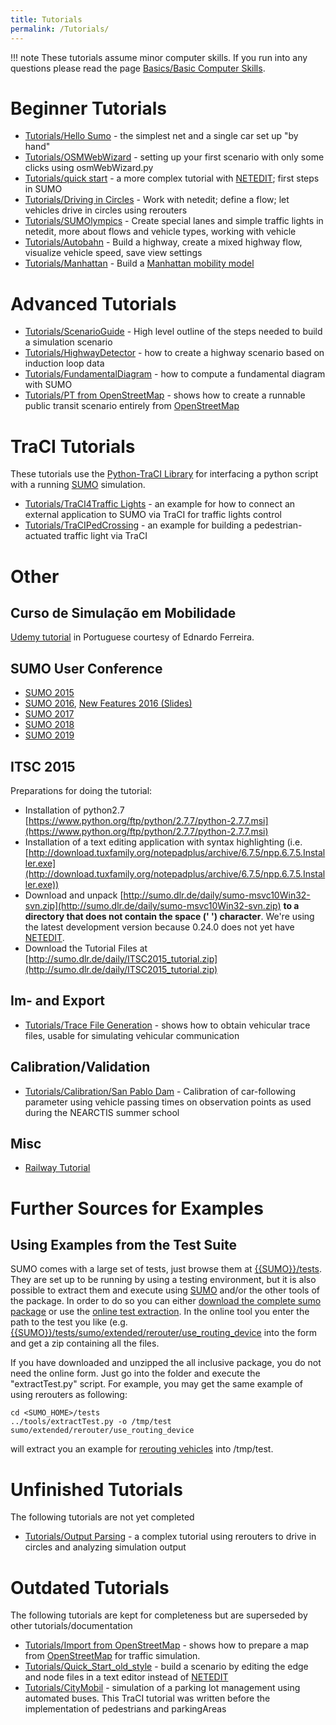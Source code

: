 ```yaml
---
title: Tutorials
permalink: /Tutorials/
---
```


!!! note
    These tutorials assume minor computer skills. If you run into any questions please read the page [Basics/Basic Computer Skills](Basics/Basic_Computer_Skills.md).

# Beginner Tutorials
* [Tutorials/Hello Sumo](Tutorials/Hello_Sumo.md) - the simplest net and a single car set up "by hand"
* [Tutorials/OSMWebWizard](Tutorials/OSMWebWizard.md) - setting up your first scenario with only some clicks using osmWebWizard.py
* [Tutorials/quick start](Tutorials/quick_start.md) - a more complex tutorial with [NETEDIT](NETEDIT.md); first steps in SUMO
* [Tutorials/Driving in Circles](Tutorials/Driving_in_Circles.md) - Work with netedit; define a flow; let vehicles drive in circles using rerouters
* [Tutorials/SUMOlympics](Tutorials/SUMOlympics.md) - Create special lanes and simple traffic lights in netedit, more about flows and vehicle types, working with vehicle 
* [Tutorials/Autobahn](Tutorials/Autobahn.md) - Build a highway, create a mixed highway flow, visualize vehicle speed, save view settings
* [Tutorials/Manhattan](Tutorials/Manhattan.md) - Build a [Manhattan mobility model](https://en.wikipedia.org/wiki/Manhattan_mobility_model)

# Advanced Tutorials
* [Tutorials/ScenarioGuide](Tutorials/ScenarioGuide.md) - High level outline of the steps needed to build a simulation scenario
* [Tutorials/HighwayDetector](Tutorials/HighwayDetector.md) - how to create a highway scenario based on induction loop data
* [Tutorials/FundamentalDiagram](Tutorials/FundamentalDiagram.md) - how to compute a fundamental diagram with SUMO
* [Tutorials/PT from OpenStreetMap](Tutorials/PT_from_OpenStreetMap.md) - shows how to create a runnable public transit scenario entirely from [OpenStreetMap](https://www.openstreetmap.org/)

# TraCI Tutorials
These tutorials use the [Python-TraCI Library](TraCI/Interfacing_TraCI_from_Python.md) for interfacing a python script with a running [SUMO](SUMO.md) simulation.

* [Tutorials/TraCI4Traffic Lights](Tutorials/TraCI4Traffic_Lights.md) - an example for how to connect an external application to SUMO via TraCI for traffic lights control
* [Tutorials/TraCIPedCrossing](Tutorials/TraCIPedCrossing.md) - an example for building a pedestrian-actuated traffic light via TraCI

# Other

## Curso de Simulação em Mobilidade
[Udemy tutorial](https://www.udemy.com/ferramenta-de-microssimulacao-de-trafego-sumo/learn/v4/overview) in Portuguese courtesy of Ednardo Ferreira.

## SUMO User Conference
* [SUMO 2015](http://sumo.dlr.de/daily/sumo2015_tutorial.zip)
* [SUMO 2016](http://sumo.dlr.de/daily/sumo2016_tutorial.zip), [New Features 2016 (Slides)](http://sumo.dlr.de/daily/SUMO2016_new_features.pdf)
* [SUMO 2017](http://sumo.dlr.de/daily/sumo2017_tutorial.zip)
* [SUMO 2018](http://sumo.dlr.de/daily/sumo2018_tutorial.zip)
* [SUMO 2019](http://sumo.dlr.de/daily/sumo2019_tutorial.zip)

## ITSC 2015
Preparations for doing the tutorial:

* Installation of python2.7 [https://www.python.org/ftp/python/2.7.7/python-2.7.7.msi](https://www.python.org/ftp/python/2.7.7/python-2.7.7.msi)
* Installation of a text editing application with syntax highlighting (i.e. [http://download.tuxfamily.org/notepadplus/archive/6.7.5/npp.6.7.5.Installer.exe](http://download.tuxfamily.org/notepadplus/archive/6.7.5/npp.6.7.5.Installer.exe))
* Download and unpack [http://sumo.dlr.de/daily/sumo-msvc10Win32-svn.zip](http://sumo.dlr.de/daily/sumo-msvc10Win32-svn.zip) **to a directory that does not contain the space (' ') character**. We're using the latest development version because 0.24.0 does not yet have [NETEDIT](NETEDIT.md).
* Download the Tutorial Files at [http://sumo.dlr.de/daily/ITSC2015_tutorial.zip](http://sumo.dlr.de/daily/ITSC2015_tutorial.zip)

## Im- and Export
* [Tutorials/Trace File Generation](Tutorials/Trace_File_Generation.md) - shows how to obtain vehicular trace files, usable for simulating vehicular communication

## Calibration/Validation
* [Tutorials/Calibration/San Pablo Dam](Tutorials/Calibration/San_Pablo_Dam.md) - Calibration of car-following parameter using vehicle passing times on observation points as used during the NEARCTIS summer school
<!--* [[Tutorials/Calibration/Berlin]] - Validation of a small inner-urban scenario of Berlin-->

<!-- ==Traffic Light Signal Control with MultiAgent Network== -->
<!--* [[Tutorials/MultiAgentControl]] - MultiAgent Control of Traffic Light Signals with Python -->

## Misc

- [Railway Tutorial](https://sumo.dlr.de/daily/workshop_rail_db2019.7z)

# Further Sources for Examples
## Using Examples from the Test Suite
SUMO comes with a large set of tests, just browse them at [{{SUMO}}/tests](https://github.com/eclipse/sumo/blob/master/tests). They are set up to be running by using a testing environment, but it is also possible to extract them and execute using [SUMO](SUMO.md) and/or the other tools of the package. In order to do so you can either [download the complete sumo package](Downloads.md#all-inclusive-tarball) or use the [online test extraction](https://sumo.dlr.de/extractTest.php). In the online tool you enter the path to the test you like (e.g. [{{SUMO}}/tests/sumo/extended/rerouter/use_routing_device](https://github.com/eclipse/sumo/blob/master/tests/sumo/extended/rerouter/use_routing_device) into the form and get a zip containing all the files.

If you have downloaded and unzipped the all inclusive package, you do not need the online form. Just go into the folder and execute the "extractTest.py" script. For example, you may get the same example of using rerouters as following:

```
cd <SUMO_HOME>/tests
../tools/extractTest.py -o /tmp/test sumo/extended/rerouter/use_routing_device
```

will extract you an example for [rerouting vehicles](Simulation/Rerouter.md) into /tmp/test.

# Unfinished Tutorials
The following tutorials are not yet completed

* [Tutorials/Output Parsing](Tutorials/Output_Parsing.md) - a complex tutorial using rerouters to drive in circles and analyzing simulation output

# Outdated Tutorials
The following tutorials are kept for completeness but are superseded by other tutorials/documentation

* [Tutorials/Import from OpenStreetMap](Tutorials/Import_from_OpenStreetMap.md) - shows how to prepare a map from [OpenStreetMap](https://www.openstreetmap.org/) for traffic simulation.
* [Tutorials/Quick_Start_old_style](Tutorials/Quick_Start_old_style.md) - build a scenario by editing the edge and node files in a text editor instead of [NETEDIT](NETEDIT.md)
* [Tutorials/CityMobil](Tutorials/CityMobil.md) - simulation of a parking lot management using automated buses. This TraCI tutorial was written before the implementation of pedestrians and parkingAreas
